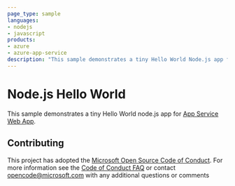 ```yaml
---
page_type: sample
languages:
- nodejs
- javascript
products:
- azure
- azure-app-service
description: "This sample demonstrates a tiny Hello World Node.js app for Azure App Service."
---
```


# Node.js Hello World

This sample demonstrates a tiny Hello World node.js app for [App Service Web App](https://docs.microsoft.com/azure/app-service-web).

## Contributing

This project has adopted the [Microsoft Open Source Code of Conduct](https://opensource.microsoft.com/codeofconduct/). For more information see the [Code of Conduct FAQ](https://opensource.microsoft.com/codeofconduct/faq/) or contact [opencode@microsoft.com](mailto:opencode@microsoft.com) with any additional questions or comments

